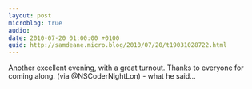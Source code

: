 ```yaml
---
layout: post
microblog: true
audio: 
date: 2010-07-20 01:00:00 +0100
guid: http://samdeane.micro.blog/2010/07/20/t19031028722.html
---
```

Another excellent evening, with a great turnout. Thanks to everyone for coming along. (via @NSCoderNightLon) - what he said...
